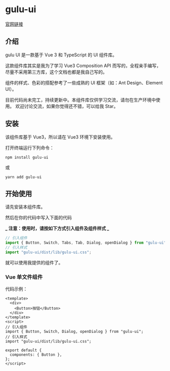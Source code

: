 # gulu-ui

[官网链接](https://huyiling1111.github.io/gulu-ui-website/index.html)

## 介绍

gulu UI 是一款基于 Vue 3 和 TypeScript 的 UI 组件库。

这款组件库其实是我为了学习 Vue3 Composition API 而写的，全程亲手编写，尽量不采用第三方库，这个文档也都是我自己写的。

组件的样式、色彩的搭配参考了一些成熟的 UI 框架（如：Ant Design、Element UI）。

目前代码尚未完工，持续更新中。本组件库仅供学习交流，请勿在生产环境中使用。 欢迎讨论交流，如果你觉得还不错，可以给我 Star。

## 安装

该组件库基于 Vue3，所以请在 Vue3 环境下安装使用。

打开终端运行下列命令：

```
npm install gulu-ui
```

或

```
yarn add gulu-ui
```

## 开始使用

请先安装本组件库。

然后在你的代码中写入下面的代码

**_ 注意：使用时，请按如下方式引入组件及组件样式 _**

```js
// 引入组件
import { Button, Switch, Tabs, Tab, Dialog, openDialog } from "gulu-ui";
// 引入样式
import "gulu-ui/dist/lib/gulu-ui.css";
```

就可以使用我提供的组件了。

### Vue 单文件组件

代码示例：

```vue
<template>
  <div>
    <Button>按钮</Button>
  </div>
</template>
<script>
// 引入组件
import { Button, Switch, Dialog, openDialog } from "gulu-ui";
// 引入样式
import "gulu-ui/dist/lib/gulu-ui.css";

export default {
  components: { Button },
};
</script>
```
